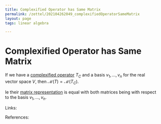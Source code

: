 ```yaml
---
title: Complexified Operator has Same Matrix
permalink: /zettel/202104262049_complexifiedOperatorSameMatrix
layout: page
tags: linear algebra

---
```

# Complexified Operator has Same Matrix

If we have a [complexified operator](202104251532_complexificationOperator) $T_C$ and a basis $v_1, \ldots, v_n$ for the
real vector space $V$, then $\mathcal{M}(T) = \mathcal{M}(T_C)$. 

Ie their [matrix representation](202102072233_matrixLinearMap) is equal
with both matrices being with respect to the basis $v_1, \ldots, v_n$.

Links: 

References: 

